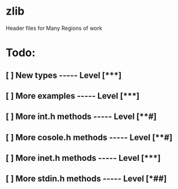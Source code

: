 # zlib
Header files for Many Regions of work

# Todo:
## [ ] New types               ----- Level [***]
## [ ] More examples           ----- Level [***]
## [ ] More int.h methods      ----- Level [**#]
## [ ] More cosole.h methods   ----- Level [**#]
## [ ] More inet.h methods     ----- Level [***]
## [ ] More stdin.h methods    ----- Level [*##]